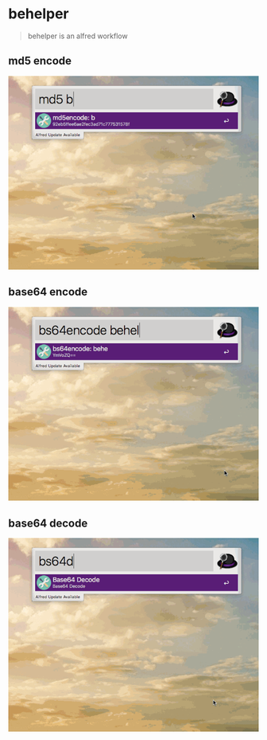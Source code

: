 # behelper

> behelper is an alfred workflow


## md5 encode
![md5 encode](images/md5encode.gif)


## base64 encode
![base64 encode](images/bs64encode.gif)


## base64 decode
![base64 decode](images/bs64decode.gif)
